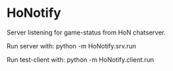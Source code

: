 # HoNotify
Server listening for game-status from HoN chatserver.

Run server with:
python -m HoNotify.srv.run

Run test-client with:
python -m HoNotify.client.run

